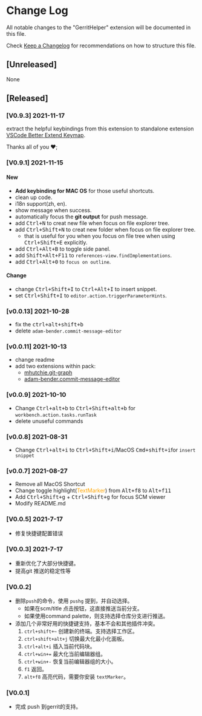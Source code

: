 # Change Log

All notable changes to the "GerritHelper" extension will be documented in this file.

Check [Keep a Changelog](http://keepachangelog.com/) for recommendations on how to structure this file.

## [Unreleased]

None

## [Released]

### [V0.9.3] 2021-11-17

extract the helpful keybindings from this extension to standalone extension [VSCode Better Extend Keymap](https://marketplace.visualstudio.com/items?itemName=heartacker.better-extend-keybindings).

Thanks all of you :heart:;

### [V0.9.1] 2021-11-15

#### New

- **Add keybinding for MAC OS** for those useful shortcuts.
- clean up code.
- i18n support(zh, en).
- show message when success.
- automatically focus the **git output** for push message.
- add <kbd>Ctrl+N</kbd> to creat new file when focus on file explorer tree.
- add <kbd>Ctrl+Shift+N</kbd> to creat new folder when focus on file explorer tree.
  - that is useful for you when you focus on file tree when using <kbd>Ctrl+Shift+E</kbd> explicitly.
- add <kbd>Ctrl+Alt+B</kbd> to toggle side panel.
- add <kbd>Shift+Alt+F11</kbd> to `references-view.findImplementations`.
- add <kbd>Ctrl+Alt+0</kbd> to `focus on outline`.

#### Change

- change <kbd>Ctrl+Shift+I</kbd> to  <kbd>Ctrl+Alt+I</kbd> to insert snippet.
- set <kbd>Ctrl+Shift+I</kbd> to  `editor.action.triggerParameterHints`.

### [v0.0.13] 2021-10-28

- fix the <kbd>ctrl+alt+shift+b</kbd>
- delete `adam-bender.commit-message-editor`

### [v0.0.11] 2021-10-13

- change readme
- add two extensions within pack:
  - [mhutchie.git-graph](https://marketplace.visualstudio.com/items?itemName=mhutchie.git-graph)
  - [adam-bender.commit-message-editor](https://marketplace.visualstudio.com/items?itemName=adam-bender.commit-message-editor)

### [v0.0.9] 2021-10-10

- Change <kbd>Ctrl+alt+b</kbd> to <kbd>Ctrl+Shift+alt+b</kbd> for `workbench.action.tasks.runTask`
- delete unuseful commands

### [v0.0.8] 2021-08-31

- Change <kbd>Ctrl+alt+i</kbd> to <kbd>Ctrl+Shift+i</kbd>/MacOS <kbd>Cmd+shift+i</kbd>for `insert snippet`

### [v0.0.7] 2021-08-27

- Remove all MacOS Shortcut
- Change toggle highlight(<font color=orange>TextMarker</font>) from <kbd>Alt+f8</kbd> to <kbd>Alt+f11</kbd>
- Add <kbd>Ctrl+Shift+g</kbd> + <kbd>Ctrl+Shift+g</kbd> for focus SCM viewer
- Modify README.md

### [V0.0.5] 2021-7-17

- 修复快捷键配置错误

### [V0.0.3] 2021-7-17

- 重新优化了大部分快捷键。
- 提高git 推送的稳定性等

### [V0.0.2]

- 删除`push`的命令，使用 `pushg` 提到，并自动选择。
  - 如果在scm/title 点击按钮，这直接推送当前分支。
  - 如果使用command palette，则支持选择仓库分支进行推送。
- 添加几个非常好用的快捷键支持，基本不会和其他插件冲突。
    1. `ctrl+shift+~` 创建新的终端。支持选择工作区。
    2. `ctrl+shift+alt+j` 切换最大化最小化面板。
    3. `ctrl+alt+i` 插入当前代码块。
    4. `ctrl+win+=` 最大化当前编辑器组。
    5. `ctrl+win+-` 恢复当前编辑器组的大小。
    7. `f1` 返回。
    8. `alt+f8` 高亮代码，需要你安装 `textMarker`。

### [V0.0.1]

- 完成 push 到gerrit的支持。
